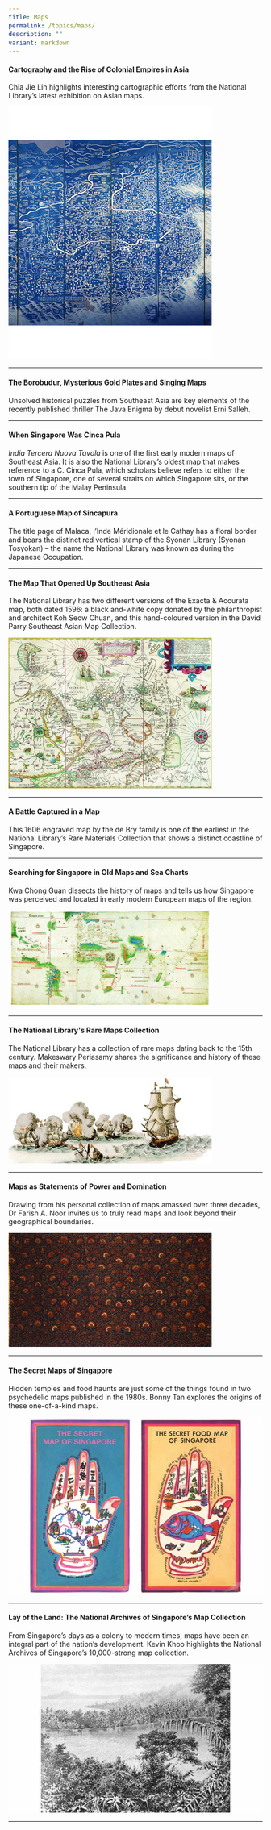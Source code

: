```yaml
---
title: Maps
permalink: /topics/maps/
description: ""
variant: markdown
---
```

#### <a style="text-decoration: none; font-weight: bold;" href="/vol-17/issue-4/jan-to-mar-2022/asia-maps-cartography">Cartography and the Rise of Colonial Empires in Asia</a>
<p>Chia Jie Lin highlights interesting cartographic efforts from the National Library’s latest exhibition on Asian maps.</p> 

<img src="/images/vol-17-issue-4/cartography/1-Map.jpg" style="width:80%; height: 500px; object-fit: cover"> 
<hr>

#### <a style="text-decoration: none; font-weight: bold;" href="/vol-16/issue-3/oct-dec-2020/borobudur">The Borobudur, Mysterious Gold Plates and Singing Maps</a>
<p>Unsolved historical puzzles from Southeast Asia are key elements of the recently published thriller The Java Enigma by debut novelist Erni Salleh.</p>
<hr>

#### <a style="text-decoration: none; font-weight: bold;" href="/vol-11/issue-4/jan-mar-2016/india-tercera-nuova-tavola">When Singapore Was Cinca Pula</a>
<i>India Tercera Nuova Tavola</i> is one of the first early modern maps of Southeast Asia. It is also the National Library’s oldest map that makes reference to a C. Cinca Pula, which scholars believe refers to either the town of Singapore, one of several straits on which Singapore sits, or the southern tip of the Malay Peninsula. 
<hr>

#### <a style="text-decoration: none; font-weight: bold;" href="/vol-11/issue-4/jan-mar-2016/portuguese-map-sincapura-janssen">A Portuguese Map of Sincapura</a>
<p>The title page of Malaca, l’Inde Méridionale et le Cathay has a floral border and bears the distinct red vertical stamp of the Syonan Library (Syonan Tosyokan) – the name the National Library was known as during the Japanese Occupation.</p>
<hr>


#### <a style="text-decoration: none; font-weight: bold;" href="/vol-11/issue-4/jan-mar-2016/map-south-east-asia-exacta-accurata-linschoten"> The Map That Opened Up Southeast Asia</a>
<p>The National Library has two different versions of the Exacta &amp; Accurata map, both dated 1596: a black and-white copy donated by the philanthropist and architect Koh Seow Chuan, and this hand-coloured version in the David Parry Southeast Asian Map Collection.</p> 

<img src="/images/vol-11-issue-4/map-that-opened-southeast-asia/02a_mapthatopenedsea.jpg" style="width:80%;">
<hr>

#### <a style="text-decoration: none; font-weight: bold;" href="/vol-11/issue-4/jan-mar-2016/contrafactur-battle-dutch-portuguese-de-bry">A Battle Captured in a Map</a>
<p>This 1606 engraved map by the de Bry family is one of the earliest in the National Library’s Rare Materials Collection that shows a distinct coastline of Singapore. </p>
<hr>

#### <a style="text-decoration: none; font-weight: bold;" href="/vol-11/issue-1/apr-jun-2015/search-sg-old-map"> Searching for Singapore in Old Maps and Sea Charts</a>
<p>Kwa Chong Guan dissects the history of maps and tells us how Singapore was perceived and located in early modern European maps of the region.</p> 

<img src="/images/vol-11-issue-1/searchingforsg/Cantino_Chart.jpg" style="width:80%;">
<hr>

#### <a style="text-decoration: none; font-weight: bold;" href="/vol-10/issue-4/jan-march-2015/rare-map"> The National Library's Rare Maps Collection</a>
<p>The National Library has a collection of rare maps dating back to the 15th century. Makeswary Periasamy shares the significance and history of these maps and their makers.</p> 

<img src="/images/vol-10-issue-4/raremap/wall_map.jpg" style="width:80%;">
<hr>

#### <a style="text-decoration: none; font-weight: bold;" href="/vol-10/issue-4/jan-march-2015/map-as-statement"> Maps as Statements of Power and Domination</a>
<p>Drawing from his personal collection of maps amassed over three decades, Dr Farish A. Noor invites us to truly read maps and look beyond their geographical boundaries.</p> 

<img src="/images/vol-10-issue-4/statementsofpoweranddomination/batik.jpg" style="width:80%;">
<hr>

#### <a style="text-decoration: none; font-weight: bold;" href="/vol-10/issue-4/jan-march-2015/secretmap">The Secret Maps of Singapore</a>
<p>Hidden temples and food haunts are just some of the things found in two psychedelic maps published in the 1980s. Bonny Tan explores the origins of these one-of-a-kind maps.</p> 

<img src="/images/vol-10-issue-4/thesecretmap/combined_sm.jpg">
<hr>

#### <a style="text-decoration: none; font-weight: bold;" href="/vol-10/issue-4/jan-march-2015/map-collection">Lay of the Land: The National Archives of Singapore’s Map Collection</a>
<p>From Singapore’s days as a colony to modern times, maps have been an integral part of the nation’s development. Kevin Khoo highlights the National Archives of Singapore’s 10,000-strong map collection.</p> 

<img src="/images/vol-10-issue-4/layoftheland/backgrounds_resss.jpg">
<hr>